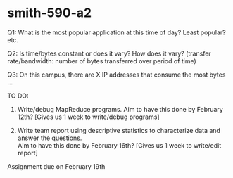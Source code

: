 # smith-590-a2

Q1: What is the most popular application at this time of day? Least popular? etc.

Q2: Is time/bytes constant or does it vary? How does it vary? (transfer rate/bandwidth: number of bytes transferred over period of time)

Q3: On this campus, there are X IP addresses that consume the most bytes ...


TO DO:

1. Write/debug MapReduce programs. Aim to have this done by February 12th? [Gives us 1 week to write/debug programs]

2. Write team report using descriptive statistics to characterize data and answer the questions.  
Aim to have this done by February 16th? [Gives us 1 week to write/edit report]

Assignment due on February 19th
